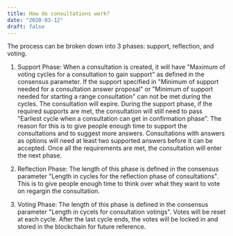 ```yaml
---
title: How do consultations work?
date: "2020-03-12"
draft: false
---
```


The process can be broken down into 3 phases: support, reflection, and voting.

1. Support Phase:
When a consultation is created, it will have "Maximum of voting cycles for a consultation to gain support" as defined in the consensus parameter. If the support specified in "Minimum of support needed for a consultation answer proposal" or "Minimum of support needed for starting a range consultation" can not be met during the cycles. The consultation will expire. During the support phase, if the required supports are met, the consultation will still need to pass "Earliest cycle when a consultation can get in confirmation phase". The reason for this is to give people enough time to support the consultations and to suggest more answers. Consultations with answers as options will need at least two supported answers before it can be accepted. Once all the requirements are met, the consultation will enter the next phase.

2. Reflection Phase:
The length of this phase is defined in the consensus parameter "Length in cycles for the reflection phase of consultations". This is to give people enough time to think over what they want to vote on regargin the consultation.

3. Voting Phase:
The length of this phase is defined in the consensus parameter "Length in cycels for consultation votings". Votes will be reset at each cycle. After the last cycle ends, the votes will be locked in and stored in the blockchain for future reference. 

